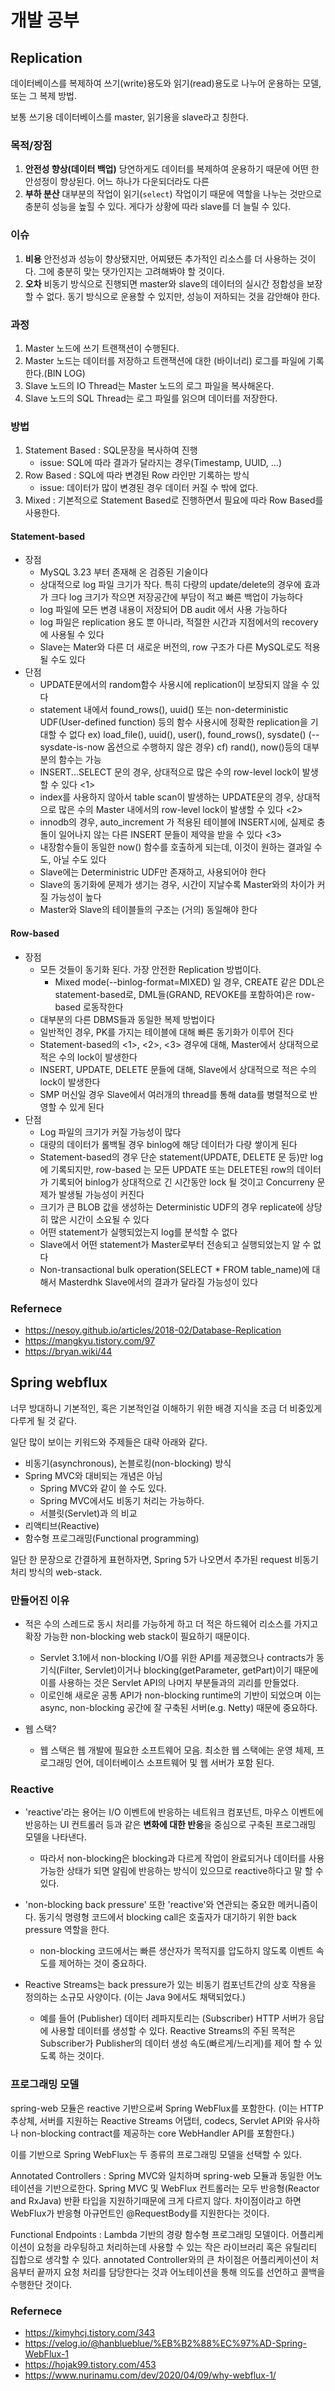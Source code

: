 # 개발 공부

## Replication
데이터베이스를 복제하여 쓰기(write)용도와 읽기(read)용도로 나누어 운용하는 모델, 또는 그 복제 방법.

보통 쓰기용 데이터베이스를 master, 읽기용을 slave라고 칭한다.

### 목적/장점
1. **안전성 향상(데이터 백업)**
    당연하게도 데이터를 복제하여 운용하기 때문에 어떤 한 안성정이 향상된다. 어느 하나가 다운되더라도 다른
2. **부하 분산**
    대부분의 작업이 읽기(`select`) 작업이기 때문에 역할을 나누는 것만으로 충분히 성능을 높힐 수 있다. 게다가 상황에 따라 slave를 더 늘릴 수 있다.


### 이슈
1. **비용**
    안전성과 성능이 향상됐지만, 어찌됐든 추가적인 리소스를 더 사용하는 것이다. 그에 충분히 맞는 댓가인지는 고려해봐야 할 것이다.
2. **오차**
    비동기 방식으로 진행되면 master와 slave의 데이터의 실시간 정합성을 보장할 수 없다. 동기 방식으로 운용할 수 있지만, 성능이 저하되는 것을 감안해야 한다.

### 과정
1. Master 노드에 쓰기 트랜잭션이 수행된다.
2. Master 노드는 데이터를 저장하고 트랜잭션에 대한 (바이너리) 로그를 파일에 기록한다.(BIN LOG)
3. Slave 노드의 IO Thread는 Master 노드의 로그 파일을 복사해온다.
4. Slave 노드의 SQL Thread는 로그 파일를 읽으며 데이터를 저장한다.

### 방법
1. Statement Based : SQL문장을 복사하여 진행
   - issue: SQL에 따라 결과가 달라지는 경우(Timestamp, UUID, …)
2. Row Based : SQL에 따라 변경된 Row 라인만 기록하는 방식
   - issue: 데이터가 많이 변경된 경우 데이터 커질 수 밖에 없다.
3. Mixed : 기본적으로 Statement Based로 진행하면서 필요에 따라 Row Based를 사용한다.


#### Statement-based
- 장점
   - MySQL 3.23 부터 존재해 온 검증된 기술이다
   - 상대적으로 log 파일 크기가 작다. 특히 다량의 update/delete의 경우에 효과가 크다
    log 크기가 작으면 저장공간에 부담이 적고 빠른 백업이 가능하다
   - log 파일에 모든 변경 내용이 저장되어 DB audit 에서 사용 가능하다
   - log 파일은 replication 용도 뿐 아니라, 적절한 시간과 지점에서의 recovery에 사용될 수 있다
   - Slave는 Mater와 다른 더 새로운 버전의, row 구조가 다른 MySQL로도 적용될 수도 있다
- 단점
   - UPDATE문에서의 random함수 사용시에 replication이 보장되지 않을 수 있다
   - statement 내에서 found_rows(), uuid() 또는 non-deterministic UDF(User-defined function) 등의
     함수 사용시에 정확한 replication을 기대할 수 없다
     ex) load_file(), uuid(), user(), found_rows(), sysdate() (--sysdate-is-now 옵션으로 수행하지 않은 경우)
     cf) rand(), now()등의 대부분의 함수는 가능
   - INSERT...SELECT 문의 경우, 상대적으로 많은 수의 row-level lock이 발생할 수 있다 <1>
   - index를 사용하지 않아서 table scan이 발생하는  UPDATE문의 경우, 상대적으로 많은 수의 Master 내에서의 row-level lock이 발생할 수 있다 <2>
   - innodb의 경우, auto_increment 가 적용된 테이블에 INSERT시에, 실제로 충돌이 일어나지 않는 다른 INSERT 문들이 제약을 받을 수 있다 <3>
   - 내장함수들이 동일한 now() 함수를 호출하게 되는데, 이것이 원하는 결과일 수도, 아닐 수도 있다
   - Slave에는 Deterministric UDF만 존재하고, 사용되어야 한다
   - Slave의 동기화에 문제가 생기는 경우, 시간이 지날수록 Master와의 차이가 커질 가능성이 높다
   - Master와 Slave의 테이블들의 구조는 (거의) 동일해야 한다

#### Row-based
- 장점
  - 모든 것들이 동기화 된다. 가장 안전한 Replication 방법이다.
      * Mixed mode(--binlog-format=MIXED) 일 경우, CREATE 같은 DDL은 statement-based로, DML들(GRAND, REVOKE를 포함하여)은 row-based 로동작한다
   - 대부분의 다른 DBMS들과 동일한 복제 방법이다
   - 일반적인 경우, PK를 가지는 테이블에 대해 빠른 동기화가 이루어 진다
   - Statement-based의 <1>, <2>, <3> 경우에 대해, Master에서 상대적으로 적은 수의 lock이 발생한다 
   - INSERT, UPDATE, DELETE 문들에 대해, Slave에서 상대적으로 적은 수의 lock이 발생한다
   - SMP 머신일 경우 Slave에서 여러개의 thread를 통해 data를 병렬적으로 반영할 수 있게 된다
- 단점
   - Log 파일의 크기가 커질 가능성이 많다
   - 대량의 데이터가 롤백될 경우 binlog에 해당 데이터가 다량 쌓이게 된다
   - Statement-based의 경우 단순 statement(UPDATE, DELETE 문 등)만 log에 기록되지만, row-based 는
     모든 UPDATE 또는 DELETE된 row의 데이터가 기록되어 binlog가 상대적으로 긴 시간동안 lock 될 것이고
     Concurreny 문제가 발생될 가능성이 커진다
   - 크기가 큰 BLOB 값을 생성하는 Deterministic UDF의 경우 replicate에 상당히 많은 시간이 소요될 수 있다
   - 어떤 statement가 실행되었는지 log를 분석할 수 없다
   - Slave에서 어떤 statement가 Master로부터 전송되고 실행되었는지 알 수 없다
   - Non-transactional bulk operation(SELECT * FROM table_name)에 대해서 Masterdhk Slave에서의 결과가 달라질 가능성이 있다

### Refernece
- https://nesoy.github.io/articles/2018-02/Database-Replication
- https://mangkyu.tistory.com/97
- https://bryan.wiki/44

## Spring webflux
너무 방대하니 기본적인, 혹은 기본적인걸 이해하기 위한 배경 지식을 조금 더 비중있게 다루게 될 것 같다.

일단 많이 보이는 키워드와 주제들은 대략 아래와 같다.
- 비동기(asynchronous), 논블로킹(non-blocking) 방식
- Spring MVC와 대비되는 개념은 아님
  - Spring MVC와 같이 쓸 수도 있다.
  - Spring MVC에서도 비동기 처리는 가능하다.
  - 서블릿(Servlet)과 의 비교
- 리액티브(Reactive)
- 함수형 프로그래밍(Functional programming)


일단 한 문장으로 간결하게 표현하자면, Spring 5가 나오면서 추가된 request 비동기 처리 방식의 web-stack.

### 만들어진 이유

- 적은 수의 스레드로 동시 처리를 가능하게 하고 더 적은 하드웨어 리소스를 가지고 확장 가능한 non-blocking web stack이 필요하기 때문이다. 
  - Servlet 3.1에서 non-blocking I/O를 위한 API를 제공했으나 contracts가 동기식(Filter, Servlet)이거나 blocking(getParameter, getPart)이기 때문에 이를 사용하는 것은 Servlet API의 나머지 부분들과의 괴리를 만들었다. 
  - 이로인해 새로운 공통 API가 non-blocking runtime의 기반이 되었으며 이는 async, non-blocking 공간에 잘 구축된 서버(e.g. Netty) 때문에 중요하다.

- 웹 스택?
  - 웹 스택은 웹 개발에 필요한 소프트웨어 모음. 최소한 웹 스택에는 운영 체제, 프로그래밍 언어, 데이터베이스 소프트웨어 및 웹 서버가 포함 된다.

### Reactive
- 'reactive'라는 용어는 I/O 이벤트에 반응하는 네트워크 컴포넌트, 마우스 이벤트에 반응하는 UI 컨트롤러 등과 같은 **변화에 대한 반응**을 중심으로 구축된 프로그래밍 모델을 나타낸다. 
  - 따라서 non-blocking은 blocking과 다르게 작업이 완료되거나 데이터를 사용가능한 상태가 되면 알림에 반응하는 방식이 있으므로 reactive하다고 말 할 수 있다.

- 'non-blocking back pressure' 또한 'reactive'와 연관되는 중요한 메커니즘이다. 동기식 명령형 코드에서 blocking call은 호출자가 대기하기 위한 back pressure 역할을 한다. 
  - non-blocking 코드에서는 빠른 생산자가 목적지를 압도하지 않도록 이벤트 속도를 제어하는 것이 중요하다.

- Reactive Streams는 back pressure가 있는 비동기 컴포넌트간의 상호 작용을 정의하는 소규모 사양이다. (이는 Java 9에서도 채택되었다.) 
  - 예를 들어 (Publisher) 데이터 레파지토리는 (Subscriber) HTTP 서버가 응답에 사용할 데이터를 생성할 수 있다. Reactive Streams의 주된 목적은 Subscriber가 Publisher의 데이터 생성 속도(빠르게/느리게)를 제어 할 수 있도록 하는 것이다.

### 프로그래밍 모델
spring-web 모듈은 reactive 기반으로써 Spring WebFlux를 포함한다. (이는 HTTP 추상체, 서버를 지원하는 Reactive Streams 어댑터, codecs, Servlet API와 유사하나 non-blocking contract를 제공하는 core WebHandler API를 포함한다.)

이를 기반으로 Spring WebFlux는 두 종류의 프로그래밍 모델을 선택할 수 있다.

Annotated Controllers : Spring MVC와 일치하며 spring-web 모듈과 동일한 어노테이션을 기반으로한다. Spring MVC 및 WebFlux 컨트롤러는 모두 반응형(Reactor and RxJava) 반환 타입을 지원하기때문에 크게 다르지 않다. 차이점이라고 하면 WebFlux가 반응형 아규먼트인 @RequestBody를 지원한다는 것이다.

Functional Endpoints : Lambda 기반의 경량 함수형 프로그래밍 모델이다. 어플리케이션이 요청을 라우팅하고 처리하는데 사용할 수 있는 작은 라이브러리 혹은 유틸리티 집합으로 생각할 수 있다. annotated Controller와의 큰 차이점은 어플리케이션이 처음부터 끝까지 요청 처리를 담당한다는 것과 어노테이션을 통해 의도를 선언하고 콜백을 수행한단 것이다.



### Refernece
- https://kimyhcj.tistory.com/343
- https://velog.io/@hanblueblue/%EB%B2%88%EC%97%AD-Spring-WebFlux-1
- https://hojak99.tistory.com/453
- https://www.nurinamu.com/dev/2020/04/09/why-webflux-1/